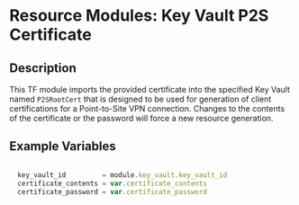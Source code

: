 # **Resource Modules: Key Vault P2S Certificate**

## Description

This TF module imports the provided certificate into the specified Key Vault named `P2SRootCert` that is designed to be used for generation of client certifications for a Point-to-Site VPN connection. Changes to the contents of the certificate or the password will force a new resource generation.


## Example Variables
```javascript

  key_vault_id         = module.key_vault.key_vault_id
  certificate_contents = var.certificate_contents
  certificate_password = var.certificate_password
```

